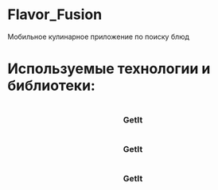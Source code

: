 # Flavor_Fusion
Мобильное кулинарное приложение по поиску блюд

# Используемые технологии и библиотеки:
<div style="display: flex;justify-content: center; flex-direction: column;">
    <h3 style="text-align: center;">GetIt</h3>
    <img src="https://images.boosty.to/image/88295589-08a2-4872-aa1c-2c26db8ecf01" alt="">
</div>
    <div style="display: flex;justify-content: center; flex-direction: column;">
    <h3 style="text-align: center;">GetIt</h3>
    <img src="https://images.boosty.to/image/88295589-08a2-4872-aa1c-2c26db8ecf01" alt="">
</div>
    <div style="display: flex;justify-content: center; flex-direction: column;">
    <h3 style="text-align: center;">GetIt</h3>
    <img src="https://images.boosty.to/image/88295589-08a2-4872-aa1c-2c26db8ecf01" alt="">
</div>
<!-- > GetIt
> Talker
> Dio
> Bloc
> Fierbase
> Hive
> async/await
> Http
> Html
 -->
